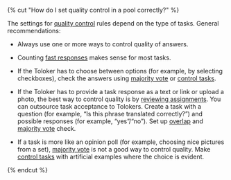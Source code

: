 {% cut "How do I set quality control in a pool correctly?" %}

The settings for [quality control](../../../../glossary.md#quality-control) rules depend on the type of tasks. General recommendations:

- Always use one or more ways to control quality of answers.

- Counting [fast responses](../../../../guide/concepts/quick-answers.md) makes sense for most tasks.

- If the Toloker has to choose between options (for example, by selecting checkboxes), check the answers using [majority vote](../../../../guide/concepts/mvote.md) or [control tasks](../../../../guide/concepts/goldenset.md).

- If the Toloker has to provide a task response as a text or link or upload a photo, the best way to control quality is by [reviewing assignments](../../../../guide/concepts/accept.md). You can outsource task acceptance to Tolokers. Create a task with a question (for example, “Is this phrase translated correctly?”) and possible responses (for example, “yes”/“no”). Set up [overlap](../../../../guide/concepts/dynamic-overlap.md) and [majority vote](../../../../guide/concepts/mvote.md) check.

- If a task is more like an opinion poll (for example, choosing nice pictures from a set), [majority vote](../../../../glossary.md#majority-vote) is not a good way to control quality. Make [control tasks](../../../../glossary.md#control-task) with artificial examples where the choice is evident.

{% endcut %}